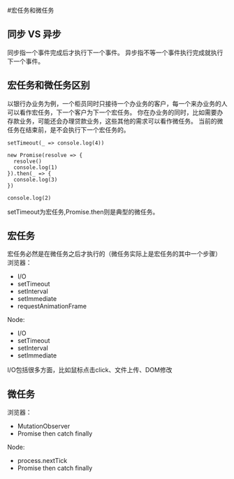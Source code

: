 #宏任务和微任务

## 同步 VS 异步
同步指一个事件完成后才执行下一个事件。
异步指不等一个事件执行完成就执行下一个事件。

## 宏任务和微任务区别
以银行办业务为例，一个柜员同时只接待一个办业务的客户，每一个来办业务的人可以看作宏任务，下一个客户为下一个宏任务。
你在办业务的同时，比如需要办存款业务，可能还会办理贷款业务，这些其他的需求可以看作微任务。
当前的微任务在结束前，是不会执行下一个宏任务的。
```ecmascript 6
setTimeout(_ => console.log(4))

new Promise(resolve => {
  resolve()
  console.log(1)
}).then(_ => {
  console.log(3)
})

console.log(2)

```
setTimeout为宏任务,Promise.then则是典型的微任务。
## 宏任务
宏任务必然是在微任务之后才执行的（微任务实际上是宏任务的其中一个步骤）
浏览器：
+ I/O
+ setTimeout
+ setInterval
+ setImmediate
+ requestAnimationFrame

Node:
+ I/O
+ setTimeout
+ setInterval
+ setImmediate

I/O包括很多方面，比如鼠标点击click、文件上传、DOM修改
## 微任务
浏览器：
+ MutationObserver
+ Promise then catch finally

Node:
+ process.nextTick
+ Promise then catch finally

